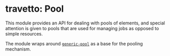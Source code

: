 travetto: Pool
===
This module provides an API for dealing with pools of elements, and special attention is given to pools that are used for managing jobs as opposed to simple resources.

The module wraps around [`generic-pool`](https://github.com/coopernurse/node-pool) as a base for the pooling mechanism.